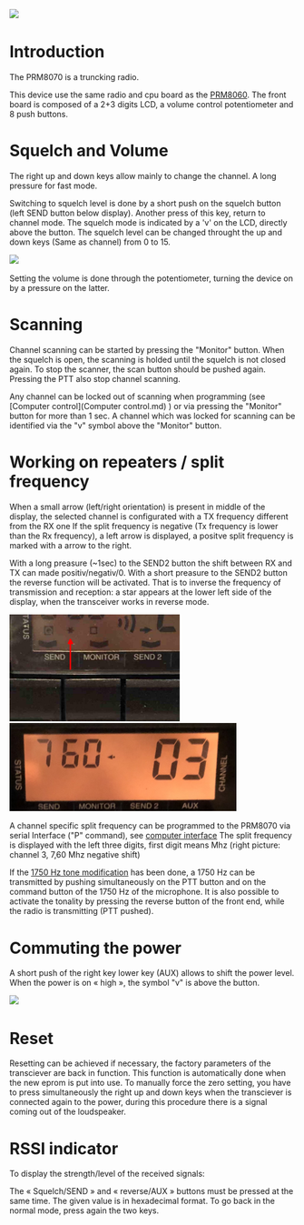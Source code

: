 ![](prm8070_DisplayAllSegments_On.jpg)

Introduction
============
The PRM8070 is a truncking radio. 

This device use the same radio and cpu board as the [PRM8060](PRM8060.md). The front board is composed of a 2+3 digits LCD, a volume control potentiometer and  8 push buttons.

Squelch and Volume
==================
The right up and down keys allow mainly to change the channel. A long pressure for fast mode.

Switching to squelch level is done by a short push on the squelch button (left SEND button below display). Another press of this key, return to channel mode. 
The squelch mode is indicated by a 'v' on the LCD, directly above the button.
The squelch level can be changed throught the up and down keys (Same as channel) from 0 to 15.

<img src="prm8070_DisplayVolume.jpg" width="300" >

Setting the volume is done through the potentiometer, turning the device on by a pressure on
the latter.

Scanning
========
Channel scanning can be started by pressing the "Monitor" button. When the squelch is open, the scanning is holded until the squelch is not closed again. To stop the scanner, the scan button should be pushed again. Pressing the PTT also stop channel scanning. 
 
Any channel can be locked out of scanning when programming (see [Computer control](Computer control.md) ) or via pressing the "Monitor" button for more than 1 sec. A channel which was locked for scanning can be identified via the "v" symbol above the "Monitor" button.


Working on repeaters / split frequency
======================================
When a small arrow (left/right orientation) is present in middle of the display, the selected channel is configurated with a TX frequency different from the RX one 
If the split frequency is negative (Tx frequency is lower than the Rx frequency), a left arrow is displayed, a positve split frequency is marked with a arrow to the right.

With a long preasure (~1sec) to the SEND2 button the shift between RX and TX can made positiv/negativ/0.
With a short preasure to the SEND2 button the reverse function will be activated.
That is to inverse the frequency of transmission and reception: a star appears at the lower left side of the display, when the transceiver works in reverse mode. 

<img src="prm8070_DisplayStarSend2.jpg" width="300" >  <img src="prm8070_DisplaySplit.jpg" width="400" >

A channel specific split frequency can be programmed to the PRM8070 via serial Interface  ("P" command), see [computer interface](Computer_control.md)
The split frequency is displayed with the left three digits, first digit means Mhz (right picture: channel 3, 7,60 Mhz negative shift) 

If the [1750 Hz tone modification](1750Hz_tone.md) has been done, a 1750 Hz can be transmitted by pushing simultaneously on the PTT button and on the command button of the 1750 Hz of the microphone. 
It is also possible to activate the tonality by pressing the reverse button of the front end, while the radio is transmitting (PTT pushed).


Commuting the power
===================
A short push of the right key lower key (AUX) allows to shift the power level. When the power is on « high », the symbol "v" is above the button.

<img src="prm8070_DisplayPower_On.jpg" width="300" >

Reset
=====
Resetting can be achieved if necessary, the factory parameters of the transciever are back in function. This function is automatically done when the new eprom is put into use. To manually force the zero setting, you have to press simultaneously the right up and down keys when the transciever is connected again to the power, during this procedure there is a signal coming out of the loudspeaker.

RSSI indicator
==============
To display the strength/level of the received signals: 

The « Squelch/SEND » and « reverse/AUX » buttons must be pressed at the same time. The given value is in hexadecimal format. To go back in the normal mode, press again the two keys.
